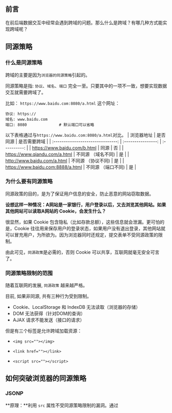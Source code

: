 

## 前言

在前后端数据交互中经常会遇到跨域的问题。那么什么是跨域？有哪几种方式能实现跨域呢？



## 同源策略

### 什么是同源策略

跨域的主要是因为`浏览器的同源策略`引起的。

同源策略是指: `协议`、`域名`、`端口` 完全一至。只要其中的一项不一致，想要实现数据交互就需要跨域了。

比如： `https://www.baidu.com:8080/a.html` 这个网址：

```shell
协议: https://
域名: www.baidu.com
端口: 8080              # 默认端口可以省略
```


以下表格通过与`https://www.baidu.com:8080/a.html`对比。
|            浏览器地址             |      是否同源      | 是否需要跨域 |
| :-------------------------------: | :----------------: | :----------: |
|   https://www.baidu.com/b.html    |        同源        |      否      |
|   https://www.qiandu.com/a.html   | 不同源 （域名不同) |      是      |
|    http://www.baidu.com/a.html    | 不同源 （协议不同) |      是      |
| https://www.baidu.com:8888/a.html | 不同源 （端口不同) |      是      |



### 为什么要有同源策略

同源政策的目的，是为了保证用户信息的安全，防止恶意的网站窃取数据。

**设想这样一种情况：A网站是一家银行，用户登录以后，又去浏览其他网站。如果其他网站可以读取A网站的 Cookie，会发生什么？**

很显然，如果 Cookie 包含隐私（比如存款总额），这些信息就会泄漏。更可怕的是，Cookie 往往用来保存用户的登录状态，如果用户没有退出登录，其他网站就可以冒充用户，为所欲为。因为浏览器同时还规定，提交表单不受同源政策的限制。

由此可见，`同源政策`是必需的，否则 Cookie 可以共享，互联网就毫无安全可言了。



### 同源策略限制的范围

随着互联网的发展, `同源政策` 越来越严格。

目前, 如果非同源, 共有三种行为受到限制。

+ Cookie、LocalStorage 和 IndexDB 无法读取（浏览器的存储）
+ DOM 无法获得（针对DOM的查询）
+ AJAX 请求不能发送（接口的请求）

但是有三个标签是允许跨域加载资源：

+ `<img src=""></img>`

+ `<link href=""></link>`

+ `<script src=""></script>`



## 如何突破浏览器的同源策略

### JSONP

**原理：**利用 `src`  属性不受同源策略限制的漏洞。通过<script>从其他来源动态的引入数据。

**特点：**兼容性好，可以解决主流浏览器跨域访问数据。但是只能使用`get`方式，还有可能会遭受`XSS`攻击。

**实现：**用户在前端页面通过点击按钮等操作触发一个函数，动态的创建一个script标签，改变其src属性为服务给的路径，然后将script插入到html中。请求成功后删除script标签。	

==注意：==**前端需要传一个回调函数给后端服务，用去接受请求成功或者失败的信息**



**前端部分**

```html
<button onclick="submit()">点击</button>
```

```js
let script='';

function submit() {
    script = document.createElement('script');
    script.src = 'http://localhost:3000/get?ws=sss&callback=getData';
    document.head.appendChild(script);
}

// 请求成功回调函数
function getData(data) {
    console.log(data);
  	// 删除 script 标签
    document.head.removeChild(script)
}
```

**后端部分**

```js
server.get('/get', (req, res) => {
  let { wd, callback } = req.query;
  res.send(`${callback}('msgInfo')`);
})
```



在以上的基础上利用 promise 对前端部分进行优化

```js
// 点击时进行请求
function submit() {
    jsonp({
        url: 'http://localhost:3000/get',
        params: { wd: 'info' },
        callback: 'getData'
    }).then(data => {
        console.log(data)
    })
}


// 封装 jsonp 函数
function jsonp({ url, params, callback }) {
    return new Promise((resolve, reject) => {
        let script = document.createElement('script')
        window[callback] = function (data) {
            resolve(data)
            document.body.removeChild(script)
        }
        params = { ...params, callback } // wd=b&callback=show
        let arrs = []
        for (let key in params) {
            arrs.push(`${key}=${params[key]}`)
        }
        script.src = `${url}?${arrs.join('&')}`
        document.body.appendChild(script)
    })
}
```

当然如果你想偷懒的话可以直接使用 jQuery 的 jsonp 形式

```js
$.ajax({
    url: "http://localhost:3000/get",
    dataType: "jsonp",
    type: "get",//可以省略
    jsonpCallback: "getData",//->自定义传递给服务器的函数名，而不是使用jQuery自动生成的，可省略
    jsonp: "callback",//->把传递函数名的那个形参callback，可省略
    success: function (data) {
        console.log(data);
    }
});
```



### postMessage + iframe

**原理：**`postMessage`是 `HTML5 XMLHttpRequest Level 2`中的API。

**特点：**可以实现跨窗口的通信，不论这两个窗口是否同源都可以实现通信。

```js
// 发送消息
window.postMessage('发送的信息'，'就收消息页面的地址 / *');

// 接受消息
window.addEventListener('message', function (e) {
	console.log(e.data);
  
  // e.source 相当于发送消息的窗口
	e.source.postMessage('Nice to see you!', '*');
}, false);
```

**实现：**a 通过 iframe 加载 c；a 和 c 通过 postMessage API 实现通信。

+ a.html  在 localhost:3000 服务
+ c.html 在 localhost:4000 服务

```html
<!-- a.html -->

<iframe src='http://localhost:4000/c.html' style="display:none"></iframe>
```

```js
// a.html

let iframEl = document.querySelector('iframe');
iframe.onload = function () {
  // iframe 加载完毕 通过postMessage('发送的信息'，'就收消息页面的地址 / *');
	this.contentWindow.postMessage("sss",'*');
}
```

```js
// c.html

// 通过 message 事件，监听对方发送过来的消息
window.addEventListener('message', function (e) {
  
	console.log(e.data);
  
  // e.source 相当于发送消息的窗口, 也就是http://www.A.com/a.html
	e.source.postMessage('Nice to see you!', '*');
  
}, false);
```



### window.name + iframe

**原理：**利用 `window.name`通信

**特点：**无论是否同源，只要在同一窗口的不同页面设置 `window.name`即可实现通信。

```js
> window.name
""

> window.name='test';
"test"

> location.href='http://www.baidu.com';
"http://www.baidu.com"

> window.name
"test"
```

**实现：**a 通过 iframe 加载c；c页面中设置 window.name；将 iframe 的src指向 proxy，实现同窗口、同源；在a页面中访问 iframe 的 window.name

+ a.html  在 localhost:3000 服务
+ proxy.html 在 localhost:3000 服务
+ c.html 在 localhost:4000 服务

```js
// a.html
<iframe src='http://localhost:4000/c.html' style='display:none' onload='iframeLoad()'></iframe>

let state = 0;
let iframe = document.querySelector('iframe');
function iframeLoad(){
  if(state == 0){
  	iframe.src = 'http://localhost:3000/proxy.html';
    state = 1;
  }else if(state == 1){
  	console.log(iframe.contentWindow.name);
  }
}
```

```js
// b.html
window.name = 'bbbbbbb';
```

```js
// proxy.html
// 一个空的代理页面
```



**使用 form 表单提交**

```html
<!-- a.html -->

<form target='iframe' action='http://localhost:4000/post' methon='POST'>
	<button type='submit'></button>
</form>
<iframe name='iframe' src='http://localhost:4000/c.html' style='display:none' onload='iframeLoad()'></iframe>

<!--

let state = 0;
let iframe = document.querySelector('iframe');
function iframeLoad(){
	.....
}

-->
```

```js
// proxy.html
// 空的
```

```js
// node 返回时拼接一个 script中的 window.name
server.post('/post', (req, res) => {
  res.send('<script>window.name="4000端口的数据"</script>');
})
```



### document.domain + iframe

**原理：**给两个不同的页面设置一个相同的主域，这样就实现同域了。

**特点：**这种方式==只适合主域名相同, 但子域名不同==的 `iframe` 和 `cookie`跨域

+ 主域名：`http://crossdomain.com:9099`
+ 子域名A：`http://A.crossdomain.com:9099`
+ 子域名B：`http://B.crossdomain.com:9099`

**实现：** a 通过 iframe 加载 c，设置 document.domain；c 中设置 document.domain 。

+ a.html  在 localhost:3000 服务
+ c.html 在 localhost:4000 服务

```html
<!-- a.html -->
<iframe src='http://localhost:4000/c.html' style="display:none"></iframe>
```

```js
// a.html

document.domain = "localhost";

let iframEl = document.querySelector('iframe');

iframEl.onload = function () {
    // 获取iframe的内容，即服务返回的数据
    let body = this.contentDocument.body || this.contentWindow.document.body;

    console.log(body.querySelector("p").textContent);
}
```

```js
// c.html
<p>ccccccc</p>
document.domain = "localhost";
```

**使用form提交**

```html
<!-- a.html -->
<form action="http://localhost:4000/post" method="post" target="targetIfr">
    <input type="submit" value="提交"></input>
</form>
<iframe name="targetIfr" style="display:none"></iframe>
```

```js
// a.html
....
```

```js
// 后端地址：http://localhost:4000/post

server.post('/post', (req, res) => {
  res.send('<p>后端返回信息</p> <script>document.domain = "localhost";</script>')
})
```

通过`form`表单提交，页面会跳转到 `http://localhost:4000/post`；

为了避免页面跳转可以将  `http://localhost:4000/post` 放入 `iframe` 中；

因为前端端口为 3000，后端端口为 4000，存在跨域，所以无法访问到 `iframe` 中的内容；

在端口 3000对应的页面添加 `document.domain`，端口 4000 对应的页面是`iframe`，需要在后端返回中拼接。



### location.hash + iframe

**原理：**利用`location.hash`来进行传值

**特点：**大小有限制、安全性差。

**实现：**a 通过 iframe 加载 c；c 通过 iframe 加载 proxy ，并将值放入 proxy 的 hash 中；proxy 和 a 同源，将proxy 的 hash 赋值给 a 的 hash。 a 通过监听 hash 的变化，获取到值。

+ a.html  在 localhost:3000 服务
+ proxy.html 在 localhost:3000 服务
+ c.html 在 localhost:4000 服务

```js
// a.html
<iframe src="http://localhost:4000/c.html"></iframe>

// hash 变化时触发
window.onhashchange = function(){
  console.log(location.hash);
}
```

```js
// c.html
let iframe = document.createElement("iframe");
iframe.src = 'http://localhost:3000/b.html#ccccc';
document.body.appendChild(iframe);
```

```js
// proxy.html
window.parent.parent.location.hash = location.hash;
```





### cors

**原理：**

**特点：**

**实现：**



### websocket

**原理：**

**特点：**

**实现：**



### nginx反向代理

**原理：**通过 nginx 服务代理，实现通过服务去访问服务，服务器不存在同源策略

**特点：**

**实现：**

```js
// 本地启动 nginx 服务 localhost:8080
```

+ 访问静态文件

  ```shell
  # 地址：localhost:8080/static
  
  # nginx 配置
  location /static {
      autoindex on;
      root /usr/local/webdir; # 静态文件地址
  }
  ```

+ 访问本地开启的前端服务

  ```shell
  # 地址：localhost:8080/customer/xxx
  
  # 前端服务地址：http://127.0.0.1:8087/
  
  # nginx 配置
  location /customer/ {
      # add_header Access-Control-Allow-Origin *;
      proxy_pass http://127.0.0.1:8087/;	# 前端服务地址    
      client_max_body_size    30m;
      proxy_connect_timeout 3; 
      proxy_send_timeout 30; 
      proxy_read_timeout 60;
  }
  ```

+ 解决跨域问题

  ```shell
  # 想要访问接口：http://192.168.231.48:8081/publicOpinion/xxxx 浏览器提示跨域
  
  # 假设 nginx 服务地址为：localhost:8080
  listen       8080;
  server_name  localhost;
  
  # 在前端需要访问 http://localhost:8080/publicOpinion/xxx
  
  # nginx 配置代理地址
  location /publicOpinion/ {
      proxy_pass http://192.168.231.48:8081/publicOpinion/;  # 代理到服务  
      # 当用webpack-dev-server等中间件代理接口访问nignx时，此时无浏览器参与，故没有同源限制，下面的跨域配置可不启用
      add_header Access-Control-Allow-Origin http://localhost：8080;  #当前端只跨域不带cookie时，可为*
      add_header Access-Control-Allow-Credentials true;  
  }
  ```





### Node中间件代理(两次跨域)

**原理：**

**特点：**

**实现：**



[参考地址](https://zhuanlan.zhihu.com/p/55869398)

